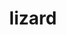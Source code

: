---
title: "lizard"
layout: cache
categories: [package, develop-2023-09-10]
meta: {"versions": ["1.0"], "compilers": ["gcc@=11.1.0", "gcc@=7.3.1"], "oss": ["amzn2", "ubuntu20.04"], "platforms": ["linux"], "targets": ["aarch64", "neoverse_n1", "ppc64le", "x86_64_v3"], "stacks": ["aws-isc", "aws-isc-aarch64", "data-vis-sdk", "e4s", "e4s-power", "root"], "num_specs": 5, "num_specs_by_stack": {"aws-isc-aarch64": 2, "root": 5, "aws-isc": 1, "e4s-power": 1, "e4s": 1, "data-vis-sdk": 1}}
spec_details: [{"hash": "wttwcmoczf4vedmtl4kbsrbsmlhxbsoc", "compiler": "gcc@=7.3.1", "versions": ["1.0"], "os": "amzn2", "platform": "linux", "target": "aarch64", "variants": ["build_system=makefile", "patches=4895619"], "stacks": ["aws-isc-aarch64", "root"], "size": "-", "tarball": "https://binaries.spack.io/releases/develop-2023-09-10/build_cache/linux-amzn2-aarch64/gcc-7.3.1/lizard-1.0/linux-amzn2-aarch64-gcc-7.3.1-lizard-1.0-wttwcmoczf4vedmtl4kbsrbsmlhxbsoc.spack"}, {"hash": "342woofrqm3tmzr7bka4krytqezlbqye", "compiler": "gcc@=7.3.1", "versions": ["1.0"], "os": "amzn2", "platform": "linux", "target": "neoverse_n1", "variants": ["build_system=makefile", "patches=4895619"], "stacks": ["aws-isc-aarch64", "root"], "size": "-", "tarball": "https://binaries.spack.io/releases/develop-2023-09-10/build_cache/linux-amzn2-neoverse_n1/gcc-7.3.1/lizard-1.0/linux-amzn2-neoverse_n1-gcc-7.3.1-lizard-1.0-342woofrqm3tmzr7bka4krytqezlbqye.spack"}, {"hash": "xb3ikgnixtsnfnpwh42v6xx2grtxqmuj", "compiler": "gcc@=7.3.1", "versions": ["1.0"], "os": "amzn2", "platform": "linux", "target": "x86_64_v3", "variants": ["build_system=makefile", "patches=4895619"], "stacks": ["aws-isc", "root"], "size": "-", "tarball": "https://binaries.spack.io/releases/develop-2023-09-10/build_cache/linux-amzn2-x86_64_v3/gcc-7.3.1/lizard-1.0/linux-amzn2-x86_64_v3-gcc-7.3.1-lizard-1.0-xb3ikgnixtsnfnpwh42v6xx2grtxqmuj.spack"}, {"hash": "2ihr2tsvjuwe4thxce7debuihniwv7fl", "compiler": "gcc@=11.1.0", "versions": ["1.0"], "os": "ubuntu20.04", "platform": "linux", "target": "ppc64le", "variants": ["build_system=makefile", "patches=4895619"], "stacks": ["root", "e4s-power"], "size": "-", "tarball": "https://binaries.spack.io/releases/develop-2023-09-10/build_cache/linux-ubuntu20.04-ppc64le/gcc-11.1.0/lizard-1.0/linux-ubuntu20.04-ppc64le-gcc-11.1.0-lizard-1.0-2ihr2tsvjuwe4thxce7debuihniwv7fl.spack"}, {"hash": "q6gmqmvleme5tyxgcu6mh35m42f2yune", "compiler": "gcc@=11.1.0", "versions": ["1.0"], "os": "ubuntu20.04", "platform": "linux", "target": "x86_64_v3", "variants": ["build_system=makefile", "patches=4895619"], "stacks": ["root", "e4s", "data-vis-sdk"], "size": "-", "tarball": "https://binaries.spack.io/releases/develop-2023-09-10/build_cache/linux-ubuntu20.04-x86_64_v3/gcc-11.1.0/lizard-1.0/linux-ubuntu20.04-x86_64_v3-gcc-11.1.0-lizard-1.0-q6gmqmvleme5tyxgcu6mh35m42f2yune.spack"}]
---